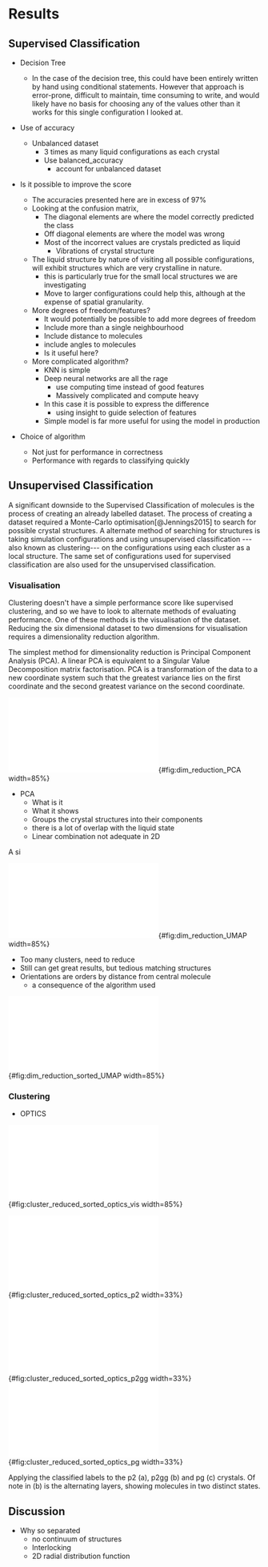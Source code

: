 # Results

## Supervised Classification

- Decision Tree
    - In the case of the decision tree,
        this could have been entirely written by hand
        using conditional statements.
        However that approach is error-prone,
        difficult to maintain,
        time consuming to write,
        and would likely have no basis
        for choosing any of the values other than
        it works for this single configuration I looked at.

- Use of accuracy
    - Unbalanced dataset
        - 3 times as many liquid configurations as each crystal
        - Use balanced_accuracy
            - account for unbalanced dataset

 - Is it possible to improve the score
    - The accuracies presented here are in excess of 97\%
    - Looking at the confusion matrix,
        - The diagonal elements are where the model correctly predicted the class
        - Off diagonal elements are where the model was wrong
        - Most of the incorrect values are crystals predicted as liquid
            - Vibrations of crystal structure
    - The liquid structure by nature of visiting all possible configurations,
        will exhibit structures which are very crystalline in nature.
        - this is particularly true for the small local structures we are investigating
        - Move to larger configurations could help this, although at the expense
            of spatial granularity.
    - More degrees of freedom/features?
        - It would potentially be possible to add more degrees of freedom
        - Include more than a single neighbourhood
        - Include distance to molecules
        - include angles to molecules
        - Is it useful here?
    - More complicated algorithm?
        - KNN is simple
        - Deep neural networks are all the rage
            - use computing time instead of good features
            - Massively complicated and compute heavy
        - In this case it is possible to express the difference
            - using insight to guide selection of features
        - Simple model is far more useful for using the model in production

- Choice of algorithm
    - Not just for performance in correctness
    - Performance with regards to classifying quickly

## Unsupervised Classification


A significant downside to the Supervised Classification of molecules
is the process of creating an already labelled dataset.
The process of creating a dataset
required a Monte-Carlo optimisation[@Jennings2015]
to search for possible crystal structures.
A alternate method of searching for structures
is taking simulation configurations
and using unsupervised classification
---also known as clustering---
on the configurations
using each cluster as a local structure.
The same set of configurations
used for supervised classification
are also used for the unsupervised classification.

### Visualisation

Clustering doesn't have a simple performance score
like supervised clustering,
and so we have to look to alternate methods
of evaluating performance.
One of these methods is the visualisation of the dataset.
Reducing the six dimensional dataset to two dimensions for visualisation
requires a dimensionality reduction algorithm.

The simplest method for dimensionality reduction
is Principal Component Analysis (PCA).
A linear PCA is equivalent to
a Singular Value Decomposition matrix factorisation.
PCA is a transformation of the data
to a new coordinate system
such that the greatest variance lies on the first coordinate
and the second greatest variance on the second coordinate.

![Dimensionality reduction of the trimer dataset using a linear Principal Components
Analysis. Each point is coloured according to it's labelled
structure](../Projects/MLCrystals/figures/dim_reduction_PCA.pdf){#fig:dim_reduction_PCA width=85%}

- PCA
    - What is it
    - What it shows
    - Groups the crystal structures into their components
    - there is a lot of overlap with the liquid state
    - Linear combination not adequate in 2D

A si

![Dimensionality reduction of the trimer dataset using Uniform Manifold Approximation
and Projection.
](../Projects/MLCrystals/figures/dim_reduction_UMAP.pdf){#fig:dim_reduction_UMAP width=85%}

- Too many clusters, need to reduce
- Still can get great results, but tedious matching structures
- Orientations are orders by distance from central molecule
    - a consequence of the algorithm used

![Dimensionality reduction using UMAP of the orientations ordered by value.
This greatly simplifies the number of clusters,
with the liquid, the p2 and the pg crystals all in a single cluster,
while the p2gg crystal is split across two clusters.
](../Projects/MLCrystals/figures/dim_reduction_sorted_UMAP.pdf){#fig:dim_reduction_sorted_UMAP width=85%}

### Clustering

- OPTICS

![Result of clustering on the reduced dataset using the OPTICS algorithm.
](../Projects/MLCrystals/figures/cluster_reduced_sorted_optics_vis.pdf){#fig:cluster_reduced_sorted_optics_vis width=85%}

<div id="fig:cluster_reduced_sorted_optics" class="subfigures">

![p2](../Projects/MLCrystals/figures/cluster_reduced_sorted_optics-p2.pdf){#fig:cluster_reduced_sorted_optics_p2 width=33%}
![p2gg](../Projects/MLCrystals/figures/cluster_reduced_sorted_optics-p2gg.pdf){#fig:cluster_reduced_sorted_optics_p2gg width=33%}
![pg](../Projects/MLCrystals/figures/cluster_reduced_sorted_optics-pg.pdf){#fig:cluster_reduced_sorted_optics_pg width=33%}

Applying the classified labels to the p2 (a), p2gg (b) and pg (c) crystals. Of note in
(b) is the alternating layers, showing molecules in two distinct states.

</div>



## Discussion

- Why so separated
    - no continuum of structures
    - Interlocking
    - 2D radial distribution function
